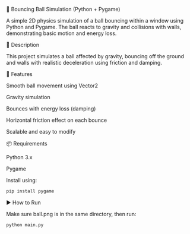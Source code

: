 🏀 Bouncing Ball Simulation (Python + Pygame)

A simple 2D physics simulation of a ball bouncing within a window using Python and Pygame. The ball reacts to gravity and collisions with walls, demonstrating basic motion and energy loss.

🧠 Description

This project simulates a ball affected by gravity, bouncing off the ground and walls with realistic deceleration using friction and damping.

🎯 Features

Smooth ball movement using Vector2

Gravity simulation

Bounces with energy loss (damping)

Horizontal friction effect on each bounce

Scalable and easy to modify

📦 Requirements

Python 3.x

Pygame

Install using:

```bash
pip install pygame
```

▶️ How to Run

Make sure ball.png is in the same directory, then run:

```
python main.py
```
